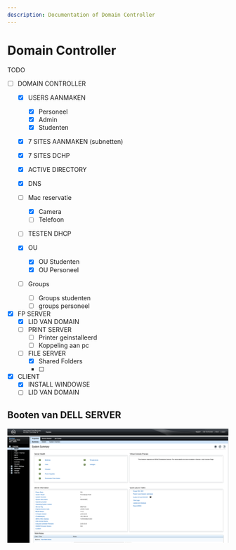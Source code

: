 ```yaml
---
description: Documentation of Domain Controller
---
```


# Domain Controller

TODO

* [ ] DOMAIN CONTROLLER
  * [x] USERS AANMAKEN
    * [x] Personeel
    * [x] Admin
    * [x] Studenten
  * [x] 7 SITES AANMAKEN \(subnetten\)
  * [x] 7 SITES DCHP
  * [x] ACTIVE DIRECTORY
  * [x] DNS
  * [ ] Mac reservatie
    * [x] Camera
    * [ ] Telefoon
  * [ ]  TESTEN DHCP
  * [x] OU
    * [x] OU Studenten
    * [x] OU Personeel
  * [ ] Groups

    * [ ] Groups studenten
    * [ ] groups personeel
* [x] FP SERVER
  * [x] LID VAN DOMAIN
  * [ ] PRINT SERVER
    * [ ] Printer geinstalleerd
    * [ ] Koppeling aan pc
  * [ ] FILE SERVER
    * [x] Shared Folders
    * [ ] 
* [x] CLIENT
  * [x] INSTALL WINDOWSE
  * [ ] LID VAN DOMAIN

## Booten van DELL SERVER

![](../../.gitbook/assets/screenshot-2018-11-08-at-09.45.39.png)



